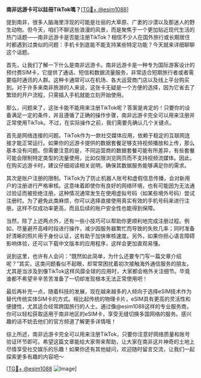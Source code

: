 **南非远游卡可以註冊TikTok嗎？**[[TG💪+ @esim1088](https://t.me/s/esim1088)]

提到南非，很多人脑海里浮现的可能是壮丽的大草原、广袤的沙漠以及那迷人的野生动物。但今天，咱们不聊这些浪漫的风景，而是聚焦于一个更加贴近现代生活的热门话题——南非远游卡是否能注册TikTok？相信不少人在国外旅行或长期居住时都遇到过类似的问题：手机卡到底能不能支持某些特定功能？今天就来详细聊聊这个话题。

首先，让我们了解一下什么是南非远游卡。南非远游卡是一种专为国际游客设计的预付费SIM卡，它提供了通话、短信和数据流量服务，非常适合短期旅行者或者需要临时通讯的人群。这种卡通常可以在机场、各大运营商门店以及线上平台购买到。对于许多来南非旅游的人来说，这张卡无疑是一个方便的选择，因为它省去了繁琐的开户流程，只需插入手机就能立刻开始使用。

那么，问题来了，这张卡能不能用来注册TikTok呢？答案是肯定的！只要你的设备满足一定的条件，并且遵循了正确的操作步骤，南非远游卡完全可以用来注册并正常使用TikTok。不过，在实际操作之前，我们需要先确认几个关键点。

首先是网络连接的问题。TikTok作为一款社交媒体应用，依赖于稳定的互联网连接才能正常运行。如果你的远游卡提供的数据套餐足够支持视频播放和上传，那么基本没有问题。但需要注意的是，不同运营商的数据套餐可能有所差异，有些套餐可能会限制特定类型的流量使用，比如仅限浏览网页而不支持视频流媒体。因此，在购买远游卡时，建议仔细阅读相关说明，确保其数据服务能够满足你的需求。

其次是账户注册的限制。TikTok为了防止机器人账号和虚假信息传播，会对新用户的注册进行严格审核。这意味着即使你有良好的网络环境，也有可能因为无法通过验证而被拒绝注册。这种情况通常发生在使用虚拟号码（如某些境外号码）尝试注册时。为了避免此类麻烦，你可以选择直接使用真实有效的手机号码来进行注册。这样不仅成功率更高，而且后续的账户安全性也能得到保障。

当然，除了上述两点外，还有一些小技巧可以帮助你更顺利地完成注册过程。例如，尽量避开高峰时段进行操作，减少因服务器繁忙而导致的失败几率；同时准备好清晰的照片用于身份认证，这有助于加快审核速度。另外，如果你担心语言障碍影响体验，还可以下载中文版本的应用程序，这样会更加直观易懂。

说到这里，也许有人会问：“既然如此简单，为什么还要专门写一篇文章介绍呢？”其实，这类问题看似不起眼，却常常困扰着初次接触海外通信服务的朋友。尤其是当涉及到像TikTok这样风靡全球的应用时，大家都会格外关注细节。毕竟谁都不希望辛辛苦苦准备了一切却发现根本无法正常使用吧！

最后再补充一点，随着科技的发展，现在越来越多的人倾向于选择eSIM技术作为替代传统实体SIM卡的方式。相比起传统的物理卡片，eSIM具有更高的灵活性和便捷性，尤其适合经常跨国旅行的人士。通过像@esim1088这样的专业服务商，你可以轻松获取适用于南非地区的eSIM卡，享受无缝切换多国网络的服务。感兴趣的话不妨去他们的官方频道了解更多详情哦！

综上所述，南非远游卡完全可以用来注册TikTok，只要你注意好网络质量和账号验证环节即可。希望这篇文章能给大家带来帮助，让大家在南非这片神奇的土地上尽情享受社交娱乐的乐趣！如果你还有其他疑问，欢迎随时留言交流，让我们一起探索更多有趣的内容吧～

[[TG💪+ @esim1088](https://t.me/s/esim1088) ![Image](https://i.postimg.cc/4NQfJmqS/Snipaste-2025-05-13-00-14-12.png)]